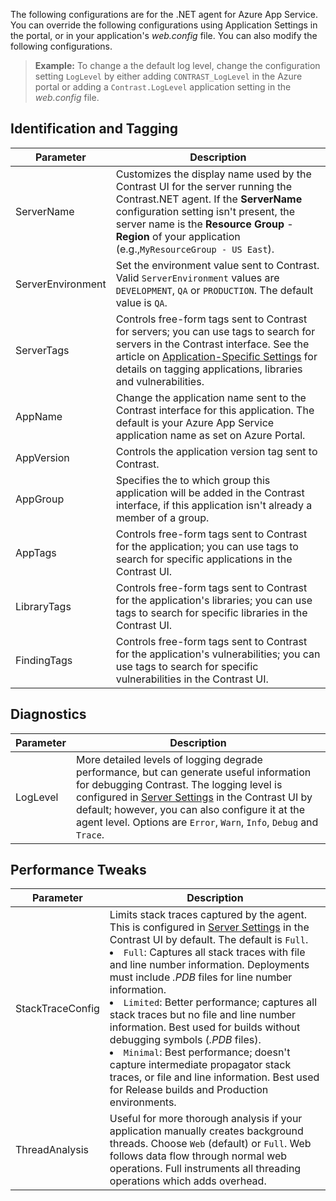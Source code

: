 <!--
title: "Configuring Contrast .NET Agent on Azure App Service"
description: "Configurations and tweaks for customizing the Contrast .NET agent running on Azure App Service"
tags: "configuration .Net Azure AppService tweaks "
-->

The following configurations are for the .NET agent for Azure App Service. You can override the following configurations using Application Settings in the portal, or in your application's *web.config* file. You can also modify the following configurations.

> **Example:** To change a the default log level, change the configuration setting `LogLevel` by either adding `CONTRAST_LogLevel` in the Azure portal or adding a `Contrast.LogLevel` application setting in the *web.config* file.  

## Identification and Tagging

| Parameter           | Description | 
|---------------------|-------------|
| ServerName          | Customizes the display name used by the Contrast UI for the server running the Contrast.NET agent. If the **ServerName** configuration setting isn't present, the server name is the **Resource Group** - **Region** of your application (e.g.,`MyResourceGroup - US East`). 
| ServerEnvironment   | Set the environment value sent to Contrast. Valid `ServerEnvironment` values are `DEVELOPMENT`, `QA` or `PRODUCTION`. The default value is `QA`. 
| ServerTags          | Controls free-form tags sent to Contrast for servers; you can use tags to search for servers in the Contrast interface. See the article on [Application-Specific Settings](installation-netconfig.html#appname) for details on tagging applications, libraries and vulnerabilities.
| AppName    | Change the application name sent to the Contrast interface for this application. The default is your Azure App Service application name as set on Azure Portal.       
| AppVersion | Controls the application version tag sent to Contrast.
| AppGroup   | Specifies the to which group this application will be added in the Contrast interface, if this application isn't  already a member of a group.        
| AppTags    | Controls free-form tags sent to Contrast for the application; you can use tags to search for specific applications in the Contrast UI.      
| LibraryTags   | Controls free-form tags sent to Contrast for the application's libraries; you can use tags to search for specific libraries in the Contrast UI.      
| FindingTags   | Controls free-form tags sent to Contrast for the application's vulnerabilities; you can use tags to search for specific vulnerabilities in the Contrast UI.      

## Diagnostics

| Parameter           | Description | 
|---------------------|-------------|
| LogLevel            | More detailed levels of logging degrade performance, but can generate useful information for debugging Contrast. The logging level is configured in [Server Settings](user-servers.html#settings) in the Contrast UI by default; however, you can also configure it at the agent level. Options are `Error`, `Warn`, `Info`, `Debug` and `Trace`.  


## Performance Tweaks

| Parameter           | Description | 
|---------------------|-------------|
| StackTraceConfig                  | Limits stack traces captured by the agent. This is configured in [Server Settings](user-servers.html#settings) in the Contrast UI by default. The default is `Full`. <li>`Full`: Captures all stack traces with file and line number information. Deployments must include *.PDB* files for line number information.</li><li>`Limited`: Better performance; captures all stack traces but no file and line number information. Best used for builds without debugging symbols (*.PDB* files).</li><li>`Minimal`: Best performance; doesn't capture intermediate propagator stack traces, or file and line information. Best used for Release builds and Production environments.</li> |
| ThreadAnalysis                    | Useful for more thorough analysis if your application manually creates background threads. Choose `Web` (default) or `Full`. Web follows data flow through normal web operations. Full instruments all threading operations which adds overhead. 


